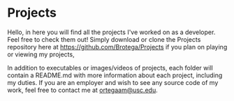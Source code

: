 # Projects
Hello, in here you will find all the projects I've worked on as a developer. Feel free to check them out! Simply download or clone
the Projects repository here at https://github.com/Brotega/Projects if you plan on playing or viewing my projects,
 
In addition to executables or images/videos of projects, each folder will contain a README.md with more information about each 
project, including my duties. If you are an employer and wish to see any source code of my work, feel free to contact me at 
ortegaam@usc.edu.

